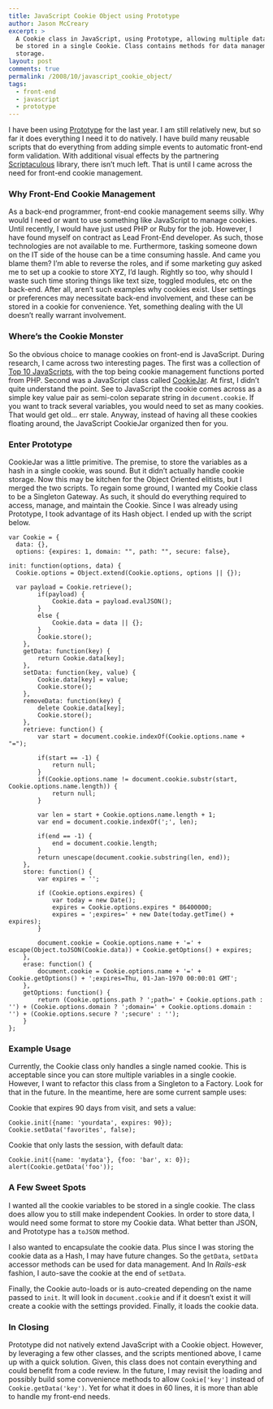 ```yaml
---
title: JavaScript Cookie Object using Prototype
author: Jason McCreary
excerpt: >
  A Cookie class in JavaScript, using Prototype, allowing multiple data objects to
  be stored in a single Cookie. Class contains methods for data management and
  storage.
layout: post
comments: true
permalink: /2008/10/javascript_cookie_object/
tags:
  - front-end
  - javascript
  - prototype
---
```

I have been using [Prototype][1] for the last year. I am still relatively new, but so far it does everything I need it to do natively. I have build many reusable scripts that do everything from adding simple events to automatic front-end form validation. With additional visual effects by the partnering [Scriptaculous][2] library, there isn&rsquo;t much left. That is until I came across the need for front-end cookie management.

### Why Front-End Cookie Management

As a back-end programmer, front-end cookie management seems silly. Why would I need or want to use something like JavaScript to manage cookies. Until recently, I would have just used PHP or Ruby for the job. However, I have found myself on contract as Lead Front-End developer. As such, those technologies are not available to me. Furthermore, tasking someone down on the IT side of the house can be a time consuming hassle. And came you blame them? I&rsquo;m able to reverse the roles, and if some marketing guy asked me to set up a cookie to store XYZ, I&rsquo;d laugh. Rightly so too, why should I waste such time storing things like text size, toggled modules, etc on the back-end. After all, aren&rsquo;t such examples why cookies exist. User settings or preferences may necessitate back-end involvement, and these can be stored in a cookie for convenience. Yet, something dealing with the UI doesn&rsquo;t really warrant involvement.

### Where&rsquo;s the Cookie Monster

So the obvious choice to manage cookies on front-end is JavaScript. During research, I came across two interesting pages. The first was a collection of [Top 10 JavaScripts][3], with the top being cookie management functions ported from PHP. Second was a JavaScript class called [CookieJar][4]. At first, I didn&rsquo;t quite understand the point. See to JavaScript the cookie comes across as a simple key value pair as semi-colon separate string in `document.cookie`. If you want to track several variables, you would need to set as many cookies. That would get old… err stale. Anyway, instead of having all these cookies floating around, the JavaScript CookieJar organized then for you.

### Enter Prototype

CookieJar was a little primitive. The premise, to store the variables as a hash in a single cookie, was sound. But it didn&rsquo;t actually handle cookie storage. Now this may be kitchen for the Object Oriented elitists, but I merged the two scripts. To regain some ground, I wanted my Cookie class to be a Singleton Gateway. As such, it should do everything required to access, manage, and maintain the Cookie. Since I was already using Prototype, I took advantage of its Hash object. I ended up with the script below.

    var Cookie = {
      data: {},
      options: {expires: 1, domain: "", path: "", secure: false},
    
    init: function(options, data) {
      Cookie.options = Object.extend(Cookie.options, options || {});
    
      var payload = Cookie.retrieve();
            if(payload) {
                Cookie.data = payload.evalJSON();
            }
            else {
                Cookie.data = data || {};
            }
            Cookie.store();
        },
        getData: function(key) {
            return Cookie.data[key];
        },
        setData: function(key, value) {
            Cookie.data[key] = value;
            Cookie.store();
        },
        removeData: function(key) {
            delete Cookie.data[key];
            Cookie.store();
        },
        retrieve: function() {
            var start = document.cookie.indexOf(Cookie.options.name + "=");
    
            if(start == -1) {
                return null;
            }
            if(Cookie.options.name != document.cookie.substr(start, Cookie.options.name.length)) {
                return null;
            }
    
            var len = start + Cookie.options.name.length + 1;   
            var end = document.cookie.indexOf(';', len);
    
            if(end == -1) {
                end = document.cookie.length;
            } 
            return unescape(document.cookie.substring(len, end));
        },
        store: function() {
            var expires = '';
    
            if (Cookie.options.expires) {
                var today = new Date();
                expires = Cookie.options.expires * 86400000;
                expires = ';expires=' + new Date(today.getTime() + expires);
            }
    
            document.cookie = Cookie.options.name + '=' + escape(Object.toJSON(Cookie.data)) + Cookie.getOptions() + expires;
        },
        erase: function() {
            document.cookie = Cookie.options.name + '=' + Cookie.getOptions() + ';expires=Thu, 01-Jan-1970 00:00:01 GMT';
        },
        getOptions: function() {
            return (Cookie.options.path ? ';path=' + Cookie.options.path : '') + (Cookie.options.domain ? ';domain=' + Cookie.options.domain : '') + (Cookie.options.secure ? ';secure' : '');      
        }
    };
    

### Example Usage

Currently, the Cookie class only handles a single named cookie. This is acceptable since you can store multiple variables in a single cookie. However, I want to refactor this class from a Singleton to a Factory. Look for that in the future. In the meantime, here are some current sample uses:

Cookie that expires 90 days from visit, and sets a value:

    Cookie.init({name: 'yourdata', expires: 90});
    Cookie.setData('favorites', false);
    

Cookie that only lasts the session, with default data:

    Cookie.init({name: 'mydata'}, {foo: 'bar', x: 0});
    alert(Cookie.getData('foo'));
    

### A Few Sweet Spots

I wanted all the cookie variables to be stored in a single cookie. The class does allow you to still make independent Cookies. In order to store data, I would need some format to store my Cookie data. What better than JSON, and Prototype has a `toJSON` method.

I also wanted to encapsulate the cookie data. Plus since I was storing the cookie data as a Hash, I may have future changes. So the `getData`, `setData` accessor methods can be used for data management. And In *Rails-esk* fashion, I auto-save the cookie at the end of `setData`.

Finally, the Cookie auto-loads or is auto-created depending on the name passed to `init`. It will look in `document.cookie` and if it doesn&rsquo;t exist it will create a cookie with the settings provided. Finally, it loads the cookie data.

### In Closing

Prototype did not natively extend JavaScript with a Cookie object. However, by leveraging a few other classes, and the scripts mentioned above, I came up with a quick solution. Given, this class does not contain everything and could benefit from a code review. In the future, I may revisit the loading and possibly build some convenience methods to allow `Cookie['key']` instead of `Cookie.getData('key')`. Yet for what it does in 60 lines, it is more than able to handle my front-end needs.

 [1]: http://prototypejs.org
 [2]: http://scriptaculous.com
 [3]: http://www.dustindiaz.com/top-ten-javascript/
 [4]: http://ajaxian.com/archives/cookiejar-json-cookies
